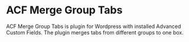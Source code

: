 # ACF Merge Group Tabs
ACF Merge Group Tabs is plugin for Wordpress with installed Advanced Custom Fields. The plugin merges tabs from different groups to one box.
